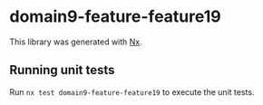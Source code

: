 # domain9-feature-feature19

This library was generated with [Nx](https://nx.dev).

## Running unit tests

Run `nx test domain9-feature-feature19` to execute the unit tests.
